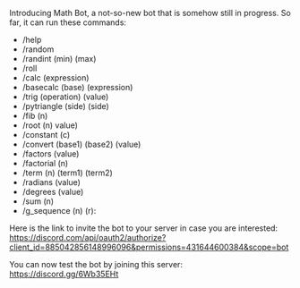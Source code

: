 Introducing Math Bot, a not-so-new bot that is somehow still in progress.
So far, it can run these commands:
- /help
- /random
- /randint (min) (max)
- /roll
- /calc (expression)
- /basecalc (base) (expression)
- /trig (operation) (value)
- /pytriangle (side) (side)
- /fib (n)
- /root (n) value)
- /constant (c)
- /convert (base1) (base2) (value)
- /factors (value)
- /factorial (n)
- /term (n) (term1) (term2)
- /radians (value)
- /degrees (value)
- /sum (n)
- /g_sequence (n) (r):

Here is the link to invite the bot to your server in case you are interested: https://discord.com/api/oauth2/authorize?client_id=885042856148996096&permissions=431644600384&scope=bot

You can now test the bot by joining this server: https://discord.gg/6Wb35EHt 
